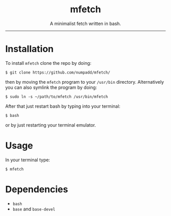<h1 align="center">mfetch</h1>
<p align="center">A minimalist fetch written in bash.</p>

---

# Installation

To install `mfetch` clone the repo by doing:

`$ git clone https://github.com/numpadd/mfetch/` 

then by moving the `mfetch` program to your `/usr/bin` directory. Alternatively you can also symlink the program by doing:

`$ sudo ln -s ~/path/to/mfetch /usr/bin/mfetch`

After that just restart bash by typing into your terminal:

```
$ bash
```

or by just restarting your terminal emulator.

# Usage

In your terminal type:

```
$ mfetch
```

# Dependencies

* `bash`
* `base` and `base-devel`
